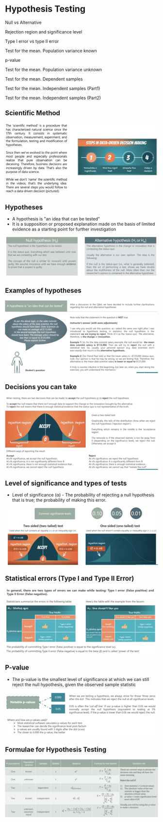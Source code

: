 # Hypothesis Testing

Null vs Alternative

Rejection region and significance level

Type I error vs type II error

Test for the mean. Population variance known

p-value

Test for the mean. Population variance unknown

Test for the mean. Dependent samples

Test for the mean. Independent samples (Part1)

Test for the mean. Independent samples (Part2)

## Scientific Method

![image](../../media/Hypothesis-Testing-image1.jpg)

## Hypotheses

- A hypothesis is "an idea that can be tested"
- It is a supposition or proposed explanation made on the basis of limited evidence as a starting point for further investigation

![image](../../media/Hypothesis-Testing-image2.jpg)

## Examples of hypotheses

![image](../../media/Hypothesis-Testing-image3.jpg)

## Decisions you can take

![image](../../media/Hypothesis-Testing-image4.jpg)

## Level of significance and types of tests

- Level of significance (α) - The probability of rejecting a null hypothesis that is true; the probability of making this error.

![image](../../media/Hypothesis-Testing-image5.jpg)

## Statistical errors (Type I and Type II Error)

![image](../../media/Hypothesis-Testing-image6.jpg)

## P-value

- The p-value is the smallest level of significance at which we can still reject the null hypothesis, given the observed sample statistic

![image](../../media/Hypothesis-Testing-image7.jpg)

## Formulae for Hypothesis Testing

![image](../../media/Hypothesis-Testing-image8.jpg)
